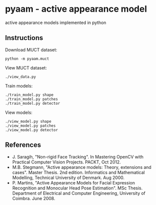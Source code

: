 # pyaam - active appearance model

active appearance models implemented in python

## Instructions

Download MUCT dataset:

    python -m pyaam.muct

View MUCT dataset:

    ./view_data.py

Train models:

    ./train_model.py shape
    ./train_model.py patches
    ./train_model.py detector

View models:

    ./view_model.py shape
    ./view_model.py patches
    ./view_model.py detector

## References

- J. Saragih, "Non-rigid Face Tracking". In Mastering OpenCV with Practical Computer Vision Projects. PACKT, Oct 2012.
- M.B. Stegmann, "Active appearance models: Theory, extensions and cases". Master Thesis. 2nd edition. Informatics and Mathematical Modelling, Technical University of Denmark. Aug 2000.
- P. Martins, "Active Appearance Models for Facial Expression Recognition and Monocular Head Pose Estimation". MSc Thesis. Department of Electrical and Computer Engineering, University of Coimbra. June 2008.
